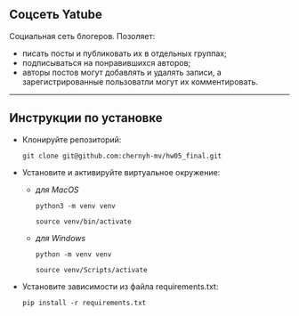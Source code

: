 ## Соцсеть Yatube
Социальная сеть блогеров. Позоляет: 
- писать посты и публиковать их в отдельных группах;
- подписываться на понравившихся авторов;
- авторы постов могут добавлять и удалять записи, а зарегистрированные пользоватли могут их комментировать.

---

## Инструкции по установке
- Клонируйте репозиторий:

   `git clone git@github.com:chernyh-mv/hw05_final.git`
   
- Установите и активируйте виртуальное окружение:

  * *для MacOS*
  
    `python3 -m venv venv`

    `source venv/bin/activate`

  * *для Windows*
  
    `python -m venv venv`

    `source venv/Scripts/activate`

- Установите зависимости из файла requirements.txt:

  `pip install -r requirements.txt`
  
